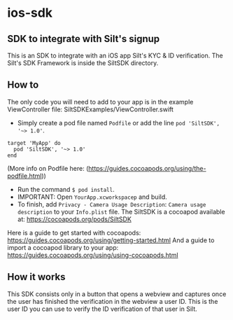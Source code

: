 # ios-sdk

## SDK to integrate with Silt's signup
This is an SDK to integrate with an iOS app Silt's KYC & ID verification.
The Silt's SDK Framework is inside the SiltSDK directory.

## How to

The only code you will need to add to your app is in the example ViewController file:
SiltSDKExamples/ViewController.swift

- Simply create a pod file named `Podfile` or add the line `pod 'SiltSDK', '~> 1.0'`.

```
target 'MyApp' do
  pod 'SiltSDK', '~> 1.0'
end
```
(More info on Podfile here: (https://guides.cocoapods.org/using/the-podfile.html))
 
- Run the command `$ pod install`.
- IMPORTANT: Open `YourApp.xcworkspacep` and build.
- To finish, add `Privacy - Camera Usage Description`: `Camera usage description` to your `Info.plist` file.
The SiltSDK is a cocoapod available at:
https://cocoapods.org/pods/SiltSDK

Here is a guide to get started with cocoapods: https://guides.cocoapods.org/using/getting-started.html
And a guide to import a cocoapod library to your app: https://guides.cocoapods.org/using/using-cocoapods.html


## How it works
This SDK consists only in a button that opens a webview and captures once the user has finished the verification in the webview a user ID.
This is the user ID you can use to verify the ID verification of that user in Silt.
